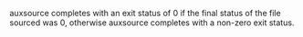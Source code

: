 auxsource completes with an exit status of 0 if the final status
of the file sourced was 0, otherwise auxsource completes with a
non-zero exit status.
